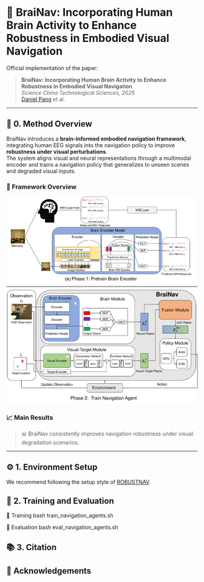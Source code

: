 # 🧠 BraiNav: Incorporating Human Brain Activity to Enhance Robustness in Embodied Visual Navigation

Official implementation of the paper:

> **BraiNav: Incorporating Human Brain Activity to Enhance Robustness in Embodied Visual Navigation**  
> *Science China Technological Sciences, 2025*  
> [Daniel Pang](https://github.com/danelpeng) et al.

---

## 🧩 0. Method Overview

BraiNav introduces a **brain-informed embodied navigation framework**, integrating human EEG signals into the navigation policy to improve **robustness under visual perturbations**.  
The system aligns visual and neural representations through a multimodal encoder and trains a navigation policy that generalizes to unseen scenes and degraded visual inputs.

### 🧠 Framework Overview
<p align="center">
  <img src="assets/BraiNav_overall.pdf" alt="BraiNav Framework" width="700">
</p>


### 📈 Main Results


> 📊 BraiNav consistently improves navigation robustness under visual degradation scenarios.

---

## ⚙️ 1. Environment Setup
We recommend following the setup style of [ROBUSTNAV](https://github.com/allenai/robustnav).


## 🚀 2. Training and Evaluation

🔧 Training
bash train_navigation_agents.sh

🧪 Evaluation
bash eval_navigation_agents.sh

## 📚 3. Citation


## 🙏 Acknowledgements